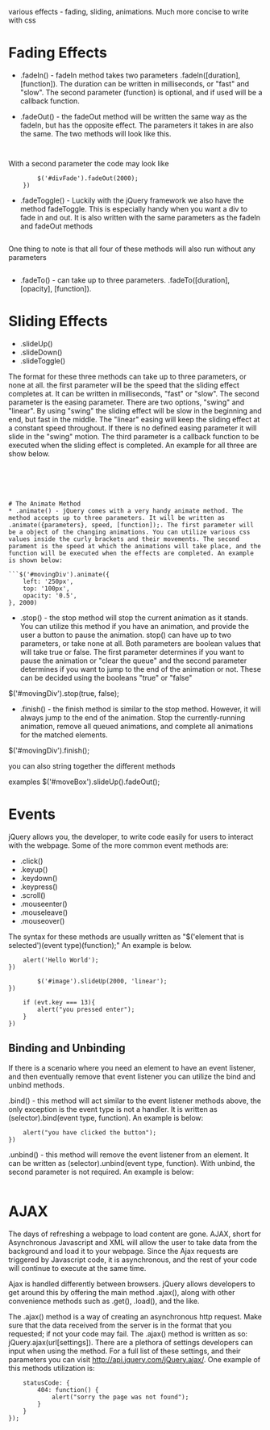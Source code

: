various effects - fading, sliding, animations. Much more concise to write with css

# Fading Effects

* .fadeIn() - fadeIn method takes two parameters .fadeIn([duration], [function]). The duration can be written in milliseconds, or "fast" and "slow". The second parameter (function) is optional, and if used will be a callback function.  

* .fadeOut() - the fadeOut method will be written the same way as the fadeIn, but has the opposite effect. The parameters it takes in are also the same. The two methods will look like this. 

``` $('#divFade').fadeIn(2000)
```

``` $('#divFade').fadeOut(2000)
```

With a second parameter the code may look like
``` $('#divFade').fadeIn(2000, function(){
		$('#divFade').fadeOut(2000);	
	})
```


* .fadeToggle() - Luckily with the jQuery framework we also have the method fadeToggle. This is especially handy when you want a div to fade in and out. It is also written with the same parameters as the fadeIn and fadeOut methods 
```$('#divFade').fadeToggle(2000);
```

One thing to note is that all four of these methods will also run without any parameters
```$('#divFade').fadeToggle();
```

* .fadeTo() - can take up to three parameters. .fadeTo([duration], [opacity], [function]).



# Sliding Effects

* .slideUp()
* .slideDown()
* .slideToggle()

The format for these three methods can take up to three parameters, or none at all. 
the first parameter will be the speed that the sliding effect completes at. It can be written in milliseconds, "fast" or "slow". The second parameter is the easing parameter. There are two options, "swing" and "linear". By using "swing" the sliding effect will be slow in the beginning and end, but fast in the middle. The "linear" easing will keep the sliding effect at a constant speed throughout. If there is no defined easing parameter it will slide in the "swing" motion. The third parameter is a callback function to be executed when the sliding effect is completed. An example for all three are show below. 

```$('#slideMe').slideUp(2000, "linear");
```
```$('#slideMe').slideDown(2000, "swing");
```
```$('#slideMe').slideToggle();



# The Animate Method
* .animate() - jQuery comes with a very handy animate method. The method accepts up to three parameters. It will be written as .animate({parameters}, speed, [function]);. The first parameter will be a object of the changing animations. You can utilize various css values inside the curly brackets and their movements. The second parament is the speed at which the animations will take place, and the function will be executed when the effects are completed. An example is shown below:

```$('#movingDiv').animate({
	left: '250px',
	top: '100px',
	opacity: '0.5',
}, 2000)
```



* .stop() - the stop method will stop the current animation as it stands. You can utilize this method if you have an animation, and provide the user a button to pause the animation. stop() can have up to two parameters, or take none at all. Both parameters are boolean values that will take true or false. The first parameter determines if you want to pause the animation or "clear the queue" and the second parameter determines if you want to jump to the end of the animation or not. These can be decided using the booleans "true" or "false"

$('#movingDiv').stop(true, false);


* .finish() - the finish method is similar to the stop method. However, it will always jump to the end of the animation. Stop the currently-running animation, remove all queued animations, and complete all animations for the matched elements.

$('#movingDiv').finish();




you can also string together the different methods

examples 
$('#moveBox').slideUp().fadeOut();







# Events

jQuery allows you, the developer, to write code easily for users to interact with the webpage. Some of the more common event methods are:
* .click()
* .keyup()
* .keydown()
* .keypress()
* .scroll()
* .mouseenter()
* .mouseleave()
* .mouseover()

The syntax for these methods are usually written as "$('element that is selected')(event type)(function);" An example is below. 

```$('button').click(function(){
	alert('Hello World');
})
```

```$('#image').mouseover(function(){
		$('#image').slideUp(2000, 'linear');
})
```

```$('input').keypress(function(evt){
	if (evt.key === 13){
		alert("you pressed enter");
	}
})
```

## Binding and Unbinding

If there is a scenario where you need an element to have an event listener, and then eventually remove that event listener you can utilize the bind and unbind methods. 

.bind() - this method will act similar to the event listener methods above, the only exception is the event type is not a handler. It is written as (selector).bind(event type, function). An example is below:

```$('button').bind("click", function(){
	alert("you have clicked the button");
})
```

.unbind() - this method will remove the event listener from an element. It can be written as (selector).unbind(event type, function). With unbind, the second parameter is not required. An example is below:

```$('button').unbind('click');
```




# AJAX

The days of refreshing a webpage to load content are gone. AJAX, short for Asynchronous Javascript and XML will allow the user to take data from the background and load it to your webpage. Since the Ajax requests are triggered by Javascript code, it is asynchronous, and the rest of your code will continue to execute at the same time. 

Ajax is handled differently between browsers. jQuery allows developers to get around this by offering the main method .ajax(), along with other convenience methods such as .get(), .load(), and the like.

The .ajax() method is a way of creating an asynchronous http request. Make sure that the data received from the server is in the format that you requested; if not your code may fail. The .ajax() method is written as so: jQuery.ajax(url[settings]). There are a plethora of settings developers can input when using the method. For a full list of these settings, and their parameters you can visit http://api.jquery.com/jQuery.ajax/. One example of this methods utilization is:

```$.ajax({
	statusCode: {
		404: function() {
			alert("sorry the page was not found");
		}
	}
});
```

































